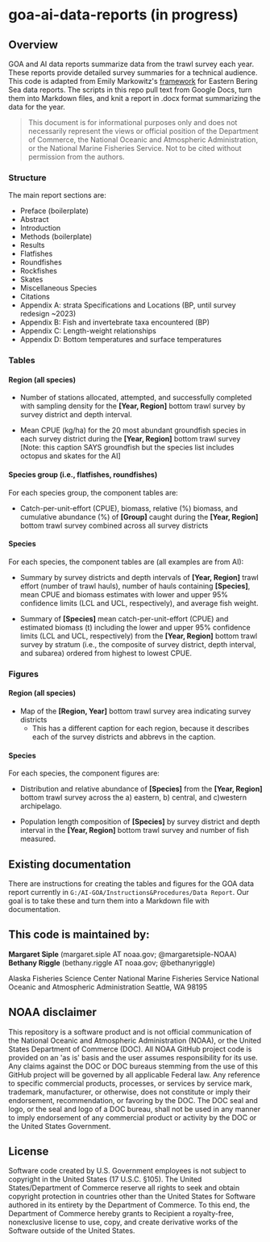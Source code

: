 # goa-ai-data-reports (in progress)

## Overview
GOA and AI data reports summarize data from the trawl survey each year. These reports provide detailed survey summaries for a technical audience. This code is adapted from Emily Markowitz's [framework](https://github.com/EmilyMarkowitz-NOAA/gap_bs_data_report) for Eastern Bering Sea data reports. The scripts in this repo pull text from Google Docs, turn them into Markdown files, and knit a report in .docx format summarizing the data for the year.

> This document is for informational purposes only and does not necessarily represent the views or official position of the Department of Commerce, the National Oceanic and Atmospheric Administration, or the National Marine Fisheries Service. Not to be cited without permission from the authors.

### Structure
The main report sections are:

- Preface (boilerplate)
- Abstract
- Introduction
- Methods (boilerplate)
- Results
- Flatfishes
- Roundfishes
- Rockfishes
- Skates
- Miscellaneous Species
- Citations
- Appendix A: strata Specifications and Locations (BP, until survey redesign ~2023)
- Appendix B: Fish and invertebrate taxa encountered (BP)
- Appendix C: Length-weight relationships
- Appendix D: Bottom temperatures and surface temperatures


### Tables
#### Region (all species)
  * Number of stations allocated, attempted, and successfully completed with sampling
density for the **[Year, Region]** bottom trawl survey by survey district and depth
interval.

  * Mean CPUE (kg/ha) for the 20 most abundant groundfish species in each survey district
during the **[Year, Region]** bottom trawl survey [Note: this caption SAYS groundfish but the species list includes octopus and skates for the AI]

#### Species group (i.e., flatfishes, roundfishes)
For each species group, the component tables are:

  * Catch-per-unit-effort (CPUE), biomass, relative (%) biomass, and cumulative abundance (%) of **[Group]** caught during the **[Year, Region]** bottom trawl survey combined across all survey districts

#### Species
For each species, the component tables are (all examples are from AI):

  *  Summary by survey districts and depth intervals of **[Year, Region]** trawl effort (number of trawl hauls), number of hauls containing **[Species]**, mean CPUE and biomass estimates with lower and upper 95% confidence limits (LCL and UCL, respectively), and average fish weight. 

  * Summary of **[Species]** mean catch-per-unit-effort (CPUE) and estimated biomass (t) including the lower and upper 95% confidence limits (LCL and UCL, respectively) from the **[Year, Region]** bottom trawl survey by stratum (i.e., the composite of survey district, depth interval, and subarea) ordered from highest to lowest CPUE.

### Figures
#### Region (all species)
  * Map of the **[Region, Year]** bottom trawl survey area indicating survey districts 
     - This has a different caption for each region, because it describes each of the survey districts and abbrevs in the caption.

#### Species

For each species, the component figures are:

  * Distribution and relative abundance of **[Species]** from the **[Year, Region]** bottom trawl survey across the a) eastern, b) central, and c)western archipelago.

  * Population length composition of **[Species]** by survey district and depth interval in the **[Year, Region]** bottom trawl survey and number of fish measured.

## Existing documentation
There are instructions for creating the tables and figures for the GOA data report currently in `G:/AI-GOA/Instructions&Procedures/Data Report`. Our goal is to take these and turn them into a Markdown file with documentation. 

## This code is maintained by:
**Margaret Siple** (margaret.siple AT noaa.gov; @margaretsiple-NOAA)
**Bethany Riggle** (bethany.riggle AT noaa.gov; @bethanyriggle)

Alaska Fisheries Science Center
National Marine Fisheries Service 
National Oceanic and Atmospheric Administration
Seattle, WA 98195

## NOAA disclaimer
This repository is a software product and is not official communication of the National Oceanic and Atmospheric Administration (NOAA), or the United States Department of Commerce (DOC). All NOAA GitHub project code is provided on an 'as is' basis and the user assumes responsibility for its use. Any claims against the DOC or DOC bureaus stemming from the use of this GitHub project will be governed by all applicable Federal law. Any reference to specific commercial products, processes, or services by service mark, trademark, manufacturer, or otherwise, does not constitute or imply their endorsement, recommendation, or favoring by the DOC. The DOC seal and logo, or the seal and logo of a DOC bureau, shall not be used in any manner to imply endorsement of any commercial product or activity by the DOC or the United States Government.

## License
Software code created by U.S. Government employees is not subject to copyright in the United States (17 U.S.C. §105). The United States/Department of Commerce reserve all rights to seek and obtain copyright protection in countries other than the United States for Software authored in its entirety by the Department of Commerce. To this end, the Department of Commerce hereby grants to Recipient a royalty-free, nonexclusive license to use, copy, and create derivative works of the Software outside of the United States.

